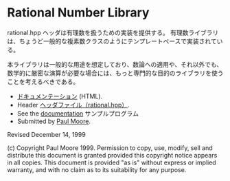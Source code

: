 # Rational Number Library

rational.hpp ヘッダは有理数を扱うための実装を提供する。
有理数ライブラリは、ちょうど一般的な複素数クラスのようにテンプレートベースで実装されている。

本ライブラリは一般的な用途を想定しており、数論への適用や、それ以外でも、数学的に厳密な演算が必要な場合には、もっと専門的な目的のライブラリを使うことを考えるべきである。

- [ドキュメンテーション](rational/rational.md) (HTML).
- Header [ヘッダファイル（rational.hpp）](https://www.boost.org/doc/libs/1_31_0/boost/rational.hpp).
- See the [documentation](rational/rational.md) サンプルプログラム
- Submitted by [ Paul Moore](https://www.boost.org/doc/libs/1_31_0/people/paul_moore.htm).

Revised December 14, 1999

(c) Copyright Paul Moore 1999.
Permission to copy, use, modify, sell and distribute this document is granted provided this copyright notice appears in all copies.
This document is provided "as is" without express or implied warranty, and with no claim as to its suitability for any purpose.


